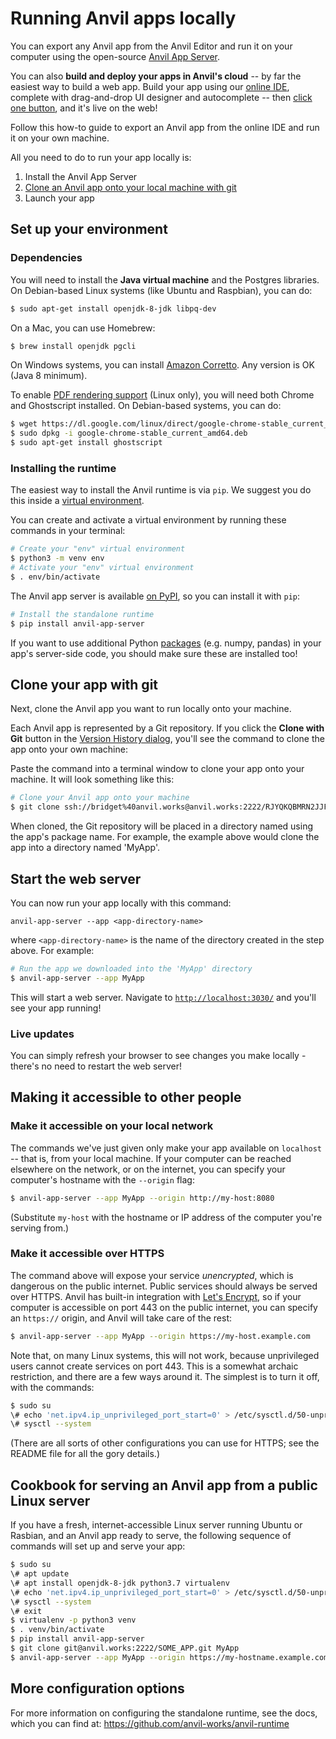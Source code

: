 # Running Anvil apps locally

You can export any Anvil app from the Anvil Editor and run it on your computer using the open-source [Anvil App Server](https://github.com/anvil-works/anvil-runtime). 

You can also **build and deploy your apps in Anvil's cloud** -- by far the easiest way to build a web app. Build your app using our [online IDE](https://anvil.works), complete with drag-and-drop UI designer and autocomplete -- then [click one button](https://anvil.works/docs/deployment), and it's live on the web!

Follow this how-to guide to export an Anvil app from the online IDE and run it on your own machine.

All you need to do to run your app locally is:

1. Install the Anvil App Server
2. [Clone an Anvil app onto your local machine with git](https://anvil.works/docs/version-control/git)
3. Launch your app

## Set up your environment

### Dependencies

You will need to install the **Java virtual machine** and the Postgres libraries. On Debian-based Linux systems (like Ubuntu and Raspbian), you can do:

```bash
$ sudo apt-get install openjdk-8-jdk libpq-dev
```

On a Mac, you can use Homebrew:
```bash
$ brew install openjdk pgcli
```

On Windows systems, you can install [Amazon Corretto](https://aws.amazon.com/corretto/). Any version is OK (Java 8 minimum).

To enable [PDF rendering support](https://anvil.works/docs/media/creating_pdfs) (Linux only), you will need both Chrome and Ghostscript installed. On Debian-based systems, you can do:

```bash
$ wget https://dl.google.com/linux/direct/google-chrome-stable_current_amd64.deb
$ sudo dpkg -i google-chrome-stable_current_amd64.deb
$ sudo apt-get install ghostscript
```


### Installing the runtime

The easiest way to install the Anvil runtime is via `pip`. We suggest you do this inside a [virtual environment](https://docs.python.org/3/library/venv.html).

You can create and activate a virtual environment by running these commands in your terminal:

```bash
# Create your "env" virtual environment
$ python3 -m venv env
# Activate your "env" virtual environment
$ . env/bin/activate
```

The Anvil app server is available [on PyPI](https://pypi.org/project/anvil-app-server), so you can install it with `pip`:

```bash
# Install the standalone runtime
$ pip install anvil-app-server
```

<!--{{<notice alert>}}-->
If you want to use additional Python [packages](https://anvil.works/docs/server/packages) (e.g. numpy, pandas) in your app's server-side code, you should make sure these are installed too!
<!--{{</notice>}}-->

## Clone your app with git

Next, clone the Anvil app you want to run locally onto your machine. 

Each Anvil app is represented by a Git repository. If you click the **Clone with Git** button in the [Version History dialog](https://anvil.works/docs/version-control), you'll see the command to clone the app onto your own machine:

<!-- {{<figure src="img/git-clone.png" alt="The Clone With Git dialog, with a box to copy your SSH public key into." narrow="true">}}
 -->
Paste the command into a terminal window to clone your app onto your machine. It will look something like this:

```bash
# Clone your Anvil app onto your machine
$ git clone ssh://bridget%40anvil.works@anvil.works:2222/RJYQKQBMRN2JJF6U.git MyApp
```

When cloned, the Git repository will be placed in a directory named using the app's package name. For example, the example above would clone the app into a directory named 'MyApp'.

## Start the web server

You can now run your app locally with this command:

`anvil-app-server --app <app-directory-name>`

where `<app-directory-name>` is the name of the directory created in the step above. For example:

```bash
# Run the app we downloaded into the 'MyApp' directory
$ anvil-app-server --app MyApp
```

This will start a web server. Navigate to [`http://localhost:3030/`](http://localhost:3030/) and you'll see your app running!

### Live updates

You can simply refresh your browser to see changes you make locally - there's no need to restart the web server!

## Making it accessible to other people

### Make it accessible on your local network

The commands we've just given only make your app available on `localhost` -- that is, from your local machine. If your computer can be reached elsewhere on the network, or on the internet, you can specify your computer's hostname with the `--origin` flag:

```bash
$ anvil-app-server --app MyApp --origin http://my-host:8080
```

(Substitute `my-host` with the hostname or IP address of the computer you're serving from.)


### Make it accessible over HTTPS

The command above will expose your service _unencrypted_, which is dangerous on the public internet. Public services should always be served over HTTPS. Anvil has built-in integration with [Let's Encrypt](https://letsencrypt.org), so if your computer is accessible on port 443 on the public internet, you can specify an `https://` origin, and Anvil will take care of the rest:

```bash
$ anvil-app-server --app MyApp --origin https://my-host.example.com
```

Note that, on many Linux systems, this will not work, because unprivileged users cannot create services on port 443. This is a somewhat archaic restriction, and there are a few ways around it. The simplest is to turn it off, with the commands:

```bash
$ sudo su
\# echo 'net.ipv4.ip_unprivileged_port_start=0' > /etc/sysctl.d/50-unprivileged-ports.conf
\# sysctl --system
```

(There are all sorts of other configurations you can use for HTTPS; see the README file for all the gory details.)

## Cookbook for serving an Anvil app from a public Linux server

If you have a fresh, internet-accessible Linux server running Ubuntu or Rasbian, and an Anvil app ready to serve, the following sequence of commands will set up and serve your app:

```bash
$ sudo su
\# apt update
\# apt install openjdk-8-jdk python3.7 virtualenv
\# echo 'net.ipv4.ip_unprivileged_port_start=0' > /etc/sysctl.d/50-unprivileged-ports.conf
\# sysctl --system
\# exit
$ virtualenv -p python3 venv
$ . venv/bin/activate
$ pip install anvil-app-server
$ git clone git@anvil.works:2222/SOME_APP.git MyApp
$ anvil-app-server --app MyApp --origin https://my-hostname.example.com
```


## More configuration options

For more information on configuring the standalone runtime, see the docs, which you can find at: https://github.com/anvil-works/anvil-runtime

